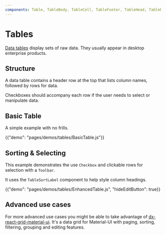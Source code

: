 ```yaml
---
components: Table, TableBody, TableCell, TableFooter, TableHead, TablePagination, TableRow, TableSortLabel
---
```


# Tables

[Data tables](https://material.io/guidelines/components/data-tables.html) display sets of raw data.
They usually appear in desktop enterprise products.

## Structure

A data table contains a header row at the top that lists column names, followed by rows for data.

Checkboxes should accompany each row if the user needs to select or manipulate data.

## Basic Table

A simple example with no frills.

{{"demo": "pages/demos/tables/BasicTable.js"}}

## Sorting & Selecting

This example demonstrates the use `Checkbox` and clickable rows for selection with a `Toolbar`.

It uses the `TableSortLabel` component to help style column headings.

{{"demo": "pages/demos/tables/EnhancedTable.js", "hideEditButton": true}}

## Advanced use cases

For more advanced use cases you might be able to take advantage of [dx-react-grid-material-ui](https://devexpress.github.io/devextreme-reactive/react/grid/). It's a data grid for Material-UI with paging, sorting, filtering, grouping and editing features.
